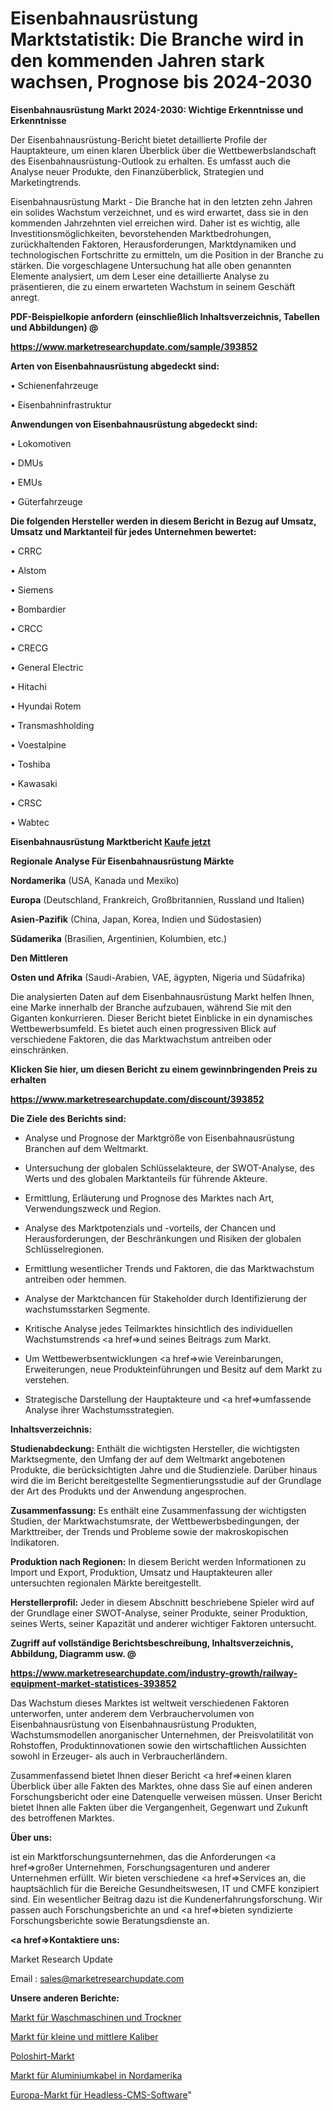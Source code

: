 # Eisenbahnausrüstung Marktstatistik: Die Branche wird in den kommenden Jahren stark wachsen, Prognose bis 2024-2030

<strong>Eisenbahnausrüstung Markt 2024-2030: Wichtige Erkenntnisse und Erkenntnisse</strong>

Der Eisenbahnausrüstung-Bericht bietet detaillierte Profile der Hauptakteure, um einen klaren Überblick über die Wettbewerbslandschaft des Eisenbahnausrüstung-Outlook zu erhalten. Es umfasst auch die Analyse neuer Produkte, den Finanzüberblick, Strategien und Marketingtrends.

Eisenbahnausrüstung Markt - Die Branche hat in den letzten zehn Jahren ein solides Wachstum verzeichnet, und es wird erwartet, dass sie in den kommenden Jahrzehnten viel erreichen wird. Daher ist es wichtig, alle Investitionsmöglichkeiten, bevorstehenden Marktbedrohungen, zurückhaltenden Faktoren, Herausforderungen, Marktdynamiken und technologischen Fortschritte zu ermitteln, um die Position in der Branche zu stärken. Die vorgeschlagene Untersuchung hat alle oben genannten Elemente analysiert, um dem Leser eine detaillierte Analyse zu präsentieren, die zu einem erwarteten Wachstum in seinem Geschäft anregt.



<strong><b>PDF-Beispielkopie anfordern (einschließlich Inhaltsverzeichnis, Tabellen und Abbildungen) @ </b></strong>

<strong><a href=https://www.marketresearchupdate.com/sample/393852>

<strong>https://www.marketresearchupdate.com/sample/393852</u></a></strong></strong>



<strong>Arten von Eisenbahnausrüstung abgedeckt sind:</strong>

• Schienenfahrzeuge

• Eisenbahninfrastruktur



<strong>Anwendungen von Eisenbahnausrüstung abgedeckt sind:</strong>

• Lokomotiven

• DMUs

• EMUs

• Güterfahrzeuge



<strong>Die folgenden Hersteller werden in diesem Bericht in Bezug auf Umsatz, Umsatz und Marktanteil für jedes Unternehmen bewertet:</strong>

• CRRC

• Alstom

• Siemens

• Bombardier

• CRCC

• CRECG

• General Electric

• Hitachi

• Hyundai Rotem

• Transmashholding

• Voestalpine

• Toshiba

• Kawasaki

• CRSC

• Wabtec



<strong>Eisenbahnausrüstung Marktbericht <a href=https://www.marketresearchupdate.com/buynow/393852>Kaufe jetzt</a></strong>



<strong>Regionale Analyse Für Eisenbahnausrüstung Märkte</strong>



<strong>Nordamerika</strong> (USA, Kanada und Mexiko)



<strong>Europa</strong> (Deutschland, Frankreich, Großbritannien, Russland und Italien)



<strong>Asien-Pazifik</strong> (China, Japan, Korea, Indien und Südostasien)



<strong>Südamerika</strong> (Brasilien, Argentinien, Kolumbien, etc.)



<strong>Den Mittleren</strong> 

<strong>Osten und Afrika</strong> (Saudi-Arabien, VAE, ägypten, Nigeria und Südafrika)

Die analysierten Daten auf dem Eisenbahnausrüstung Markt helfen Ihnen, eine Marke innerhalb der Branche aufzubauen, während Sie mit den Giganten konkurrieren. Dieser Bericht bietet Einblicke in ein dynamisches Wettbewerbsumfeld. Es bietet auch einen progressiven Blick auf verschiedene Faktoren, die das Marktwachstum antreiben oder einschränken.



<strong>Klicken Sie hier, um diesen Bericht zu einem gewinnbringenden Preis zu erhalten
</strong>

<strong><a href=https://www.marketresearchupdate.com/discount/393852>https://www.marketresearchupdate.com/discount/393852</b></u></strong></a>



<strong>Die Ziele des Berichts sind:</strong>

- Analyse und Prognose der Marktgröße von Eisenbahnausrüstung Branchen auf dem Weltmarkt.

- Untersuchung der globalen Schlüsselakteure, der SWOT-Analyse, des Werts und des globalen Marktanteils für führende Akteure.

- Ermittlung, Erläuterung und Prognose des Marktes nach Art, Verwendungszweck und Region.

- Analyse des Marktpotenzials und -vorteils, der Chancen und Herausforderungen, der Beschränkungen und Risiken der globalen Schlüsselregionen.

- Ermittlung wesentlicher Trends und Faktoren, die das Marktwachstum antreiben oder hemmen.

- Analyse der Marktchancen für Stakeholder durch Identifizierung der wachstumsstarken Segmente.

- Kritische Analyse jedes Teilmarktes hinsichtlich des individuellen Wachstumstrends <a href=>und</a> seines Beitrags zum Markt.

- Um Wettbewerbsentwicklungen <a href=>wie</a> Vereinbarungen, Erweiterungen, neue Produkteinführungen und Besitz auf dem Markt zu verstehen.

- Strategische Darstellung der Hauptakteure und <a href=>umfas</a>sende Analyse ihrer Wachstumsstrategien.



<strong>Inhaltsverzeichnis:</strong>



<strong>Studienabdeckung:</strong> Enthält die wichtigsten Hersteller, die wichtigsten Marktsegmente, den Umfang der auf dem Weltmarkt angebotenen Produkte, die berücksichtigten Jahre und die Studienziele. Darüber hinaus wird die im Bericht bereitgestellte Segmentierungsstudie auf der Grundlage der Art des Produkts und der Anwendung angesprochen.



<strong>Zusammenfassung:</strong> Es enthält eine Zusammenfassung der wichtigsten Studien, der Marktwachstumsrate, der Wettbewerbsbedingungen, der Markttreiber, der Trends und Probleme sowie der makroskopischen Indikatoren.



<strong>Produktion nach Regionen:</strong> In diesem Bericht werden Informationen zu Import und Export, Produktion, Umsatz und Hauptakteuren aller untersuchten regionalen Märkte bereitgestellt.



<strong>Herstellerprofil:</strong> Jeder in diesem Abschnitt beschriebene Spieler wird auf der Grundlage einer SWOT-Analyse, seiner Produkte, seiner Produktion, seines Werts, seiner Kapazität und anderer wichtiger Faktoren untersucht.



<strong><b>Zugriff auf vollständige Berichtsbeschreibung, Inhaltsverzeichnis, Abbildung, Diagramm usw. @ </b></strong>

<strong><a href=https://www.marketresearchupdate.com/industry-growth/railway-equipment-market-statistices-393852>https://www.marketresearchupdate.com/industry-growth/railway-equipment-market-statistices-393852</a></strong>

Das Wachstum dieses Marktes ist weltweit verschiedenen Faktoren unterworfen, unter anderem dem Verbrauchervolumen von Eisenbahnausrüstung von Eisenbahnausrüstung Produkten, Wachstumsmodellen anorganischer Unternehmen, der Preisvolatilität von Rohstoffen, Produktinnovationen sowie den wirtschaftlichen Aussichten sowohl in Erzeuger- als auch in Verbraucherländern.

Zusammenfassend bietet Ihnen dieser Bericht <a href=>einen</a> klaren Überblick über alle Fakten des Marktes, ohne dass Sie auf einen anderen Forschungsbericht oder eine Datenquelle verweisen müssen. Unser Bericht bietet Ihnen alle Fakten über die Vergangenheit, Gegenwart und Zukunft des betroffenen Marktes.



<strong>Über uns:</strong>

 ist ein Marktforschungsunternehmen, das die Anforderungen <a href=>großer</a> Unternehmen, Forschungsagenturen und anderer Unternehmen erfüllt. Wir bieten verschiedene <a href=>Services</a> an, die hauptsächlich für die Bereiche Gesundheitswesen, IT und CMFE konzipiert sind. Ein wesentlicher Beitrag dazu ist die Kundenerfahrungsforschung. Wir passen auch Forschungsberichte an und <a href=>bieten</a> syndizierte Forschungsberichte sowie Beratungsdienste an.



<strong><a href=>Kontaktiere uns:</a></strong>

Market Research Update

Email : sales@marketresearchupdate.com



<strong>Unsere anderen Berichte:</strong>

<a href=https://www.linkedin.com/pulse/washing-machines-dryers-market-size-share-trend>Markt für Waschmaschinen und Trockner</a>

<a href=https://www.linkedin.com/pulse/small-medium-caliber-market-2023-remarking>Markt für kleine und mittlere Kaliber</a>

<a href=https://www.linkedin.com/pulse/polo-shirt-market-2023-analysis-growth-drivers-vendors>Poloshirt-Markt</a>

<a href=https://www.linkedin.com/pulse/north-america-re-aluminum-cable-market>Markt für Aluminiumkabel in Nordamerika</a>

<a href=https://www.linkedin.com/pulse/europe-headless-cms-software-market-2023-brief-regionwise>Europa-Markt für Headless-CMS-Software</a>"
